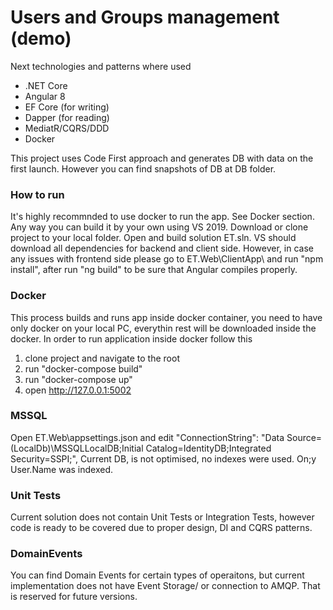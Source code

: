 # Users and Groups management (demo)
Next technologies and patterns where used
* .NET Core
* Angular 8 
* EF Core (for writing)
* Dapper (for reading)
* MediatR/CQRS/DDD
* Docker

 This project uses Code First approach and generates DB with data on the first launch. However you can find snapshots of DB at DB folder.

### How to run
It's highly recommnded to use docker to run the app. See Docker section. Any way you can build it by your own using VS 2019.
Download or clone project to your local folder. Open and build solution ET.sln. VS should download all dependencies for backend and client side. 
However, in case any issues with frontend side please go to ET.Web\ClientApp\ and run "npm install", after run "ng build" to be sure that Angular compiles properly.

### Docker
This process builds and runs app inside docker container, you need to have only docker on your local PC, everythin rest will be downloaded inside the docker.
In order to run application inside docker follow this
1. clone project and navigate to the root
2. run "docker-compose build"
3. run "docker-compose up"
4. open http://127.0.0.1:5002

### MSSQL 
 Open ET.Web\appsettings.json and edit "ConnectionString": "Data Source=(LocalDb)\\MSSQLLocalDB;Initial Catalog=IdentityDB;Integrated Security=SSPI;",
 Current DB, is not optimised, no indexes were used. On;y User.Name was indexed. 



### Unit Tests
Current solution does not contain Unit Tests or Integration Tests, however code is ready to be covered due to proper design, DI and CQRS patterns. 

### DomainEvents
You can find Domain Events for certain types of operaitons, but current implementation does not have Event Storage/ or connection to AMQP.
That is reserved for future versions. 
